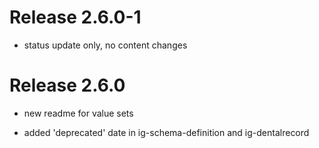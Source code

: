 # Release 2.6.0-1
- status update only, no content changes

# Release 2.6.0
- new readme for value sets

- added 'deprecated' date in ig-schema-definition and ig-dentalrecord

